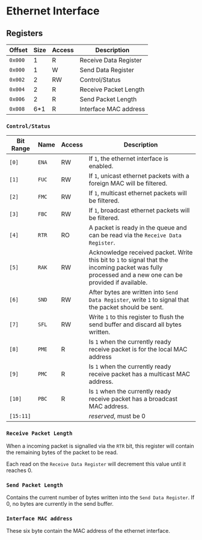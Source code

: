 # Ethernet Interface

## Registers

| Offset  | Size | Access | Description            |
|---------|------|--------|------------------------|
| `0x000` |    1 | R      | Receive Data Register  |
| `0x000` |    1 | W      | Send Data Register     |
| `0x002` |    2 | RW     | Control/Status         |
| `0x004` |    2 | R      | Receive Packet Length  |
| `0x006` |    2 | R      | Send Packet Length     |
| `0x008` |  6*1 | R      | Interface MAC address  |

### `Control/Status`

| Bit Range | Name  |Access | Description                                                                                            |
|-----------|-------|-------|--------------------------------------------------------------------------------------------------------|
|     `[0]` | `ENA` | RW    | If `1`, the ethernet interface is enabled.                                                             |
|     `[1]` | `FUC` | RW    | If `1`, unicast ethernet packets with a foreign MAC will be filtered.                                  |
|     `[2]` | `FMC` | RW    | If `1`, multicast ethernet packets will be filtered.                                                   |
|     `[3]` | `FBC` | RW    | If `1`, broadcast ethernet packets will be filtered.                                                   |
|     `[4]` | `RTR` | RO    | A packet is ready in the queue and can be read via the `Receive Data Register`.                        |
|     `[5]` | `RAK` | RW    | Acknowledge received packet. Write this bit to `1` to signal that the incoming packet was fully processed and a new one can be provided if available. |
|     `[6]` | `SND` | RW    | After bytes are written into `Send Data Register`, write `1` to signal that the packet should be sent. |
|     `[7]` | `SFL` | RW    | Write `1` to this register to flush the send buffer and discard all bytes written.                     |
|     `[8]` | `PME` | R     | Is `1` when the currently ready receive packet is for the local MAC address                            |
|     `[9]` | `PMC` | R     | Is `1` when the currently ready receive packet has a multicast MAC address.                            |
|    `[10]` | `PBC` | R     | Is `1` when the currently ready receive packet has a broadcast MAC address.                            |
| `[15:11]` |       |       | *reserved*, must be 0                                                                                  |

### `Receive Packet Length`

When a incoming packet is signalled via the `RTR` bit, this register will contain the remaining bytes of the packet to be read.

Each read on the `Receive Data Register` will decrement this value until it reaches 0.

### `Send Packet Length`

Contains the current number of bytes written into the `Send Data Register`. If 0, no bytes are currently in the send buffer.

### `Interface MAC address`

These six byte contain the MAC address of the ethernet interface.